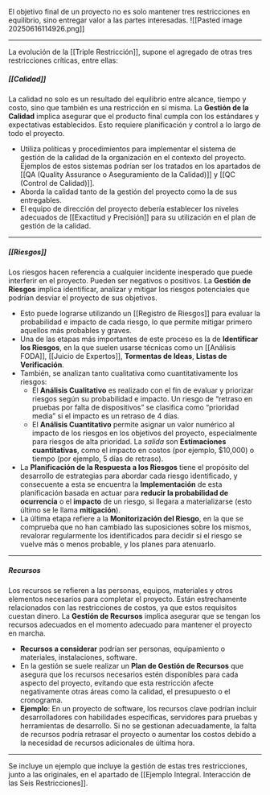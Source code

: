 El objetivo final de un proyecto no es solo mantener tres restricciones en equilibrio, sino entregar valor a las partes interesadas.
![[Pasted image 20250616114926.png]]
****
La evolución de la [[Triple Restricción]], supone el agregado de otras tres restricciones críticas, entre ellas:
##### **[[Calidad]]**
La calidad no solo es un resultado del equilibrio entre alcance, tiempo y costo, sino que también es una restricción en sí misma. 
La **Gestión de la Calidad** implica asegurar que el producto final cumpla con los estándares y expectativas establecidos. Esto requiere planificación y control a lo largo de todo el proyecto.
- Utiliza políticas y procedimientos para implementar el sistema de gestión de la calidad de la organización en el contexto del proyecto. Ejemplos de estos sistemas podrían ser los tratados en los apartados de [[QA (Quality Assurance o Aseguramiento de la Calidad)]] y [[QC (Control de Calidad)]].
- Aborda la calidad tanto de la gestión del proyecto como la de sus entregables.
- El equipo de dirección del proyecto debería establecer los niveles adecuados de [[Exactitud y Precisión]] para su utilización en el plan de gestión de la calidad.
****
##### **[[Riesgos]]**
Los riesgos hacen referencia a cualquier incidente inesperado que puede interferir en el proyecto. Pueden ser negativos o positivos.
La **Gestión de Riesgos** implica identificar, analizar y mitigar los riesgos potenciales que podrían desviar el proyecto de sus objetivos. 
- Esto puede lograrse utilizando un [[Registro de Riesgos]] para evaluar la probabilidad e impacto de cada riesgo, lo que permite mitigar primero aquellos más probables y graves.
- Una de las etapas más importantes de este proceso es la de **Identificar los Riesgos**, en la que suelen usarse técnicas como un [[Análisis FODA]], [[Juicio de Expertos]], **Tormentas de Ideas**, **Listas de Verificación**.
- También, se analizan tanto cualitativa como cuantitativamente los riesgos:
	- El **Análisis Cualitativo** es realizado con el fin de evaluar y priorizar riesgos según su probabilidad e impacto. Un riesgo de “retraso en pruebas por falta de dispositivos” se clasifica como “prioridad media” si el impacto es un retraso de 4 días.
	- El **Análisis Cuantitativo** permite asignar un valor numérico al impacto de los riesgos en los objetivos del proyecto, especialmente para riesgos de alta prioridad. La *salida* son **Estimaciones cuantitativas**, como el impacto en costos (por ejemplo, $10,000) o tiempo (por ejemplo, 5 días de retraso).
- La **Planificación de la Respuesta a los Riesgos** tiene el propósito del desarrollo de estrategias para abordar cada riesgo identificado, y consecuente a esta se encuentra la **Implementación** de esta planificación basada en actuar para **reducir la probabilidad de ocurrencia** o el **impacto** de un riesgo, si llegara a materializarse (esto último se le llama **mitigación**).
- La última etapa refiere a la **Monitorización del Riesgo**, en la que se comprueba que no han cambiado las suposiciones sobre los mismos, revalorar regularmente los identificados para decidir si el riesgo se vuelve más o menos probable, y los planes para atenuarlo.
****
##### **Recursos**
Los recursos se refieren a las personas, equipos, materiales y otros elementos necesarios para completar el proyecto. Están estrechamente relacionados con las restricciones de costos, ya que estos requisitos cuestan dinero. 
La **Gestión de Recursos** implica asegurar que se tengan los recursos adecuados en el momento adecuado para mantener el proyecto en marcha.
- **Recursos a considerar** podrían ser personas, equipamiento o materiales, instalaciones, software.
- En la gestión se suele realizar un **Plan de Gestión de Recursos** que asegura que los recursos necesarios estén disponibles para cada aspecto del proyecto, evitando que esta restricción afecte negativamente otras áreas como la calidad, el presupuesto o el cronograma.
- **Ejemplo**: En un proyecto de software, los recursos clave podrían incluir desarrolladores con habilidades específicas, servidores para pruebas y herramientas de desarrollo. Si no se gestionan adecuadamente, la falta de recursos podría retrasar el proyecto o aumentar los costos debido a la necesidad de recursos adicionales de última hora.
****
Se incluye un ejemplo que incluye la gestión de estas tres restricciones, junto a las originales, en el apartado de [[Ejemplo Integral. Interacción de las Seis Restricciones]].